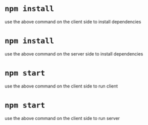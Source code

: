 # `npm install`

use the above command on the client side to install dependencies

# `npm install`

use the above command on the server side to install dependencies

# `npm start`

use the above command on the client side to run client

# `npm start`

use the above command on the client side to run server
